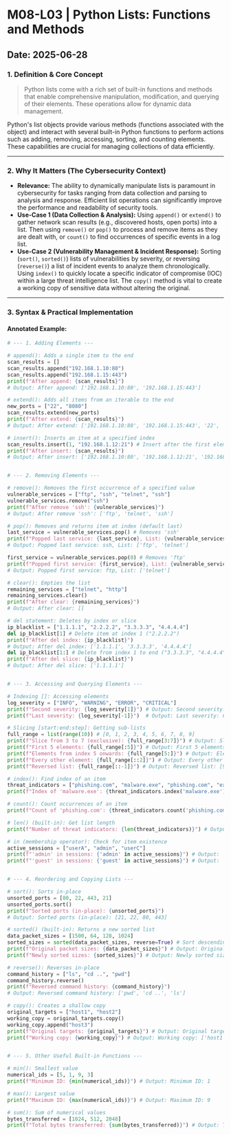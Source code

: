 # M08-L03 | Python Lists: Functions and Methods

**Date:** 2025-06-28
---
### 1. Definition & Core Concept
> Python lists come with a rich set of built-in functions and methods that enable comprehensive manipulation, modification, and querying of their elements. These operations allow for dynamic data management.

Python's list objects provide various methods (functions associated with the object) and interact with several built-in Python functions to perform actions such as adding, removing, accessing, sorting, and counting elements. These capabilities are crucial for managing collections of data efficiently.

---
### 2. Why It Matters (The Cybersecurity Context)
* **Relevance:** The ability to dynamically manipulate lists is paramount in cybersecurity for tasks ranging from data collection and parsing to analysis and response. Efficient list operations can significantly improve the performance and readability of security tools.
* **Use-Case 1 (Data Collection & Analysis):** Using `append()` or `extend()` to gather network scan results (e.g., discovered hosts, open ports) into a list. Then using `remove()` or `pop()` to process and remove items as they are dealt with, or `count()` to find occurrences of specific events in a log list.
* **Use-Case 2 (Vulnerability Management & Incident Response):** Sorting (`sort()`, `sorted()`) lists of vulnerabilities by severity, or reversing (`reverse()`) a list of incident events to analyze them chronologically. Using `index()` to quickly locate a specific indicator of compromise (IOC) within a large threat intelligence list. The `copy()` method is vital to create a working copy of sensitive data without altering the original.

---
### 3. Syntax & Practical Implementation
#### Annotated Example:
```python
# --- 1. Adding Elements ---

# append(): Adds a single item to the end
scan_results = []
scan_results.append("192.168.1.10:80")
scan_results.append("192.168.1.15:443")
print(f"After append: {scan_results}")
# Output: After append: ['192.168.1.10:80', '192.168.1.15:443']

# extend(): Adds all items from an iterable to the end
new_ports = ["22", "8080"]
scan_results.extend(new_ports)
print(f"After extend: {scan_results}")
# Output: After extend: ['192.168.1.10:80', '192.168.1.15:443', '22', '8080']

# insert(): Inserts an item at a specified index
scan_results.insert(1, "192.168.1.12:21") # Insert after the first element
print(f"After insert: {scan_results}")
# Output: After insert: ['192.168.1.10:80', '192.168.1.12:21', '192.168.1.15:443', '22', '8080']


# --- 2. Removing Elements ---

# remove(): Removes the first occurrence of a specified value
vulnerable_services = ["ftp", "ssh", "telnet", "ssh"]
vulnerable_services.remove("ssh")
print(f"After remove 'ssh': {vulnerable_services}")
# Output: After remove 'ssh': ['ftp', 'telnet', 'ssh']

# pop(): Removes and returns item at index (default last)
last_service = vulnerable_services.pop() # Removes 'ssh'
print(f"Popped last service: {last_service}, List: {vulnerable_services}")
# Output: Popped last service: ssh, List: ['ftp', 'telnet']

first_service = vulnerable_services.pop(0) # Removes 'ftp'
print(f"Popped first service: {first_service}, List: {vulnerable_services}")
# Output: Popped first service: ftp, List: ['telnet']

# clear(): Empties the list
remaining_services = ["telnet", "http"]
remaining_services.clear()
print(f"After clear: {remaining_services}")
# Output: After clear: []

# del statement: Deletes by index or slice
ip_blacklist = ["1.1.1.1", "2.2.2.2", "3.3.3.3", "4.4.4.4"]
del ip_blacklist[1] # Delete item at index 1 ("2.2.2.2")
print(f"After del index: {ip_blacklist}")
# Output: After del index: ['1.1.1.1', '3.3.3.3', '4.4.4.4']
del ip_blacklist[1:] # Delete from index 1 to end ("3.3.3.3", "4.4.4.4")
print(f"After del slice: {ip_blacklist}")
# Output: After del slice: ['1.1.1.1']


# --- 3. Accessing and Querying Elements ---

# Indexing []: Accessing elements
log_severity = ["INFO", "WARNING", "ERROR", "CRITICAL"]
print(f"Second severity: {log_severity[1]}") # Output: Second severity: WARNING
print(f"Last severity: {log_severity[-1]}")  # Output: Last severity: CRITICAL

# Slicing [start:end:step]: Getting sub-lists
full_range = list(range(10)) # [0, 1, 2, 3, 4, 5, 6, 7, 8, 9]
print(f"Slice from 3 to 7 (exclusive): {full_range[3:7]}") # Output: Slice from 3 to 7 (exclusive): [3, 4, 5, 6]
print(f"First 5 elements: {full_range[:5]}") # Output: First 5 elements: [0, 1, 2, 3, 4]
print(f"Elements from index 5 onwards: {full_range[5:]}") # Output: Elements from index 5 onwards: [5, 6, 7, 8, 9]
print(f"Every other element: {full_range[::2]}") # Output: Every other element: [0, 2, 4, 6, 8]
print(f"Reversed list: {full_range[::-1]}") # Output: Reversed list: [9, 8, 7, 6, 5, 4, 3, 2, 1, 0]

# index(): Find index of an item
threat_indicators = ["phishing.com", "malware.exe", "phishing.com", "exploit.py"]
print(f"Index of 'malware.exe': {threat_indicators.index('malware.exe')}") # Output: Index of 'malware.exe': 1

# count(): Count occurrences of an item
print(f"Count of 'phishing.com': {threat_indicators.count('phishing.com')}") # Output: Count of 'phishing.com': 2

# len() (built-in): Get list length
print(f"Number of threat indicators: {len(threat_indicators)}") # Output: Number of threat indicators: 4

# in (membership operator): Check for item existence
active_sessions = ["userA", "admin", "userC"]
print(f"'admin' in sessions: {'admin' in active_sessions}") # Output: 'admin' in sessions: True
print(f"'guest' in sessions: {'guest' in active_sessions}") # Output: 'guest' in sessions: False


# --- 4. Reordering and Copying Lists ---

# sort(): Sorts in-place
unsorted_ports = [80, 22, 443, 21]
unsorted_ports.sort()
print(f"Sorted ports (in-place): {unsorted_ports}")
# Output: Sorted ports (in-place): [21, 22, 80, 443]

# sorted() (built-in): Returns a new sorted list
data_packet_sizes = [1500, 64, 128, 1024]
sorted_sizes = sorted(data_packet_sizes, reverse=True) # Sort descending
print(f"Original packet sizes: {data_packet_sizes}") # Output: Original packet sizes: [1500, 64, 128, 1024]
print(f"Newly sorted sizes: {sorted_sizes}") # Output: Newly sorted sizes: [1500, 1024, 128, 64]

# reverse(): Reverses in-place
command_history = ["ls", "cd ..", "pwd"]
command_history.reverse()
print(f"Reversed command history: {command_history}")
# Output: Reversed command history: ['pwd', 'cd ..', 'ls']

# copy(): Creates a shallow copy
original_targets = ["host1", "host2"]
working_copy = original_targets.copy()
working_copy.append("host3")
print(f"Original targets: {original_targets}") # Output: Original targets: ['host1', 'host2']
print(f"Working copy: {working_copy}") # Output: Working copy: ['host1', 'host2', 'host3']


# --- 5. Other Useful Built-in Functions ---

# min(): Smallest value
numerical_ids = [5, 1, 9, 3]
print(f"Minimum ID: {min(numerical_ids)}") # Output: Minimum ID: 1

# max(): Largest value
print(f"Maximum ID: {max(numerical_ids)}") # Output: Maximum ID: 9

# sum(): Sum of numerical values
bytes_transferred = [1024, 512, 2048]
print(f"Total bytes transferred: {sum(bytes_transferred)}") # Output: Total bytes transferred: 3584